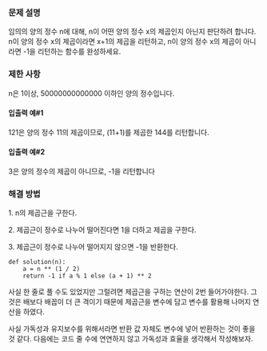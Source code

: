 ### 문제 설명

임의의 양의 정수 n에 대해, n이 어떤 양의 정수 x의 제곱인지 아닌지 판단하려 합니다.  
n이 양의 정수 x의 제곱이라면 x+1의 제곱을 리턴하고, n이 양의 정수 x의 제곱이 아니라면 -1을 리턴하는 함수를 완성하세요.

### 제한 사항

n은 1이상, 50000000000000 이하인 양의 정수입니다.

#### 입출력 예#1

121은 양의 정수 11의 제곱이므로, (11+1)를 제곱한 144를 리턴합니다.

#### 입출력 예#2

3은 양의 정수의 제곱이 아니므로, -1을 리턴합니다

### 해결 방법

1\. n의 제곱근을 구한다.

2\. 제곱근이 정수로 나누어 떨어진다면 1을 더하고 제곱을 구한다.

3\. 제곱근이 정수로 나누어 떨어지지 않으면 -1을 반환한다.

```
def solution(n):
    a = n ** (1 / 2)
    return -1 if a % 1 else (a + 1) ** 2
```

사실 한 줄로 풀 수도 있었지만 그럴려면 제곱근을 구하는 연산이 2번 들어가야한다. 그것은 배보다 배꼽이 더 큰 격이기 때문에 제곱근을 변수에 담고 변수를 활용해 나머지 연산을 하였다.

사실 가독성과 유지보수를 위해서라면 반환 값 자체도 변수에 넣어 반환하는 것이 좋을 것 같다. 다음에는 코드 줄 수에 연연하지 않고 가독성과 효율을 생각해서 작성해보자.